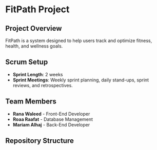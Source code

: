 # FitPath Project

## Project Overview
FitPath is a system designed to help users track and optimize fitness, health, and wellness goals.

## Scrum Setup
- **Sprint Length**: 2 weeks
- **Sprint Meetings**: Weekly sprint planning, daily stand-ups, sprint reviews, and retrospectives.

## Team Members
- **Rana Waleed** - Front-End Developer
- **Roaa Raafat** - Database Management
- **Mariam Alhaj** - Back-End Developer

## Repository Structure

